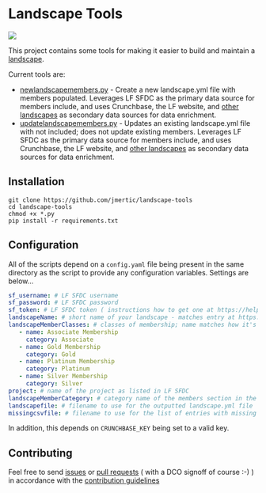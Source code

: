 # Landscape Tools

![](https://github.com/jmertic/landscape-tools/workflows/CI/badge.svg)

This project contains some tools for making it easier to build and maintain a [landscape](https://github.com/cncf/landscapeapp).

Current tools are:

- [newlandscapemembers.py](newlandscapemembers.py) - Create a new landscape.yml file with members populated. Leverages LF SFDC as the primary data source for members include, and uses Crunchbase, the LF website, and [other landscapes](https://github.com/cncf/landscapeapp/blob/master/landscapes.yml) as secondary data sources for data enrichment.
- [updatelandscapemembers.py](updatelandscapemembers.py) - Updates an existing landscape.yml file with not included; does not update existing members. Leverages LF SFDC as the primary data source for members include, and uses Crunchbase, the LF website, and [other landscapes](https://github.com/cncf/landscapeapp/blob/master/landscapes.yml) as secondary data sources for data enrichment.

## Installation

```
git clone https://github.com/jmertic/landscape-tools
cd landscape-tools
chmod +x *.py
pip install -r requirements.txt
```

## Configuration

All of the scripts depend on a `config.yaml` file being present in the same directory as the script to provide any configuration variables. Settings are below...

```yaml
sf_username: # LF SFDC username
sf_password: # LF SFDC password
sf_token: # LF SFDC token ( instructions how to get one at https://help.salesforce.com/articleView?id=user_security_token.htm&type=5 )
landscapeName: # short name of your landscape - matches entry at https://github.com/cncf/landscapeapp/blob/master/landscapes.yml
landscapeMemberClasses: # classes of membership; name matches how it's listed in LF SFDC, and category how it will be listed in the landscape. Example below...
   - name: Associate Membership
     category: Associate
   - name: Gold Membership
     category: Gold
   - name: Platinum Membership
     category: Platinum
   - name: Silver Membership
     category: Silver
project: # name of the project as listed in LF SFDC
landscapeMemberCategory: # category name of the members section in the landscape.yml file
landscapefile: # filename to use for the outputted landscape.yml file
missingcsvfile: # filename to use for the list of entries with missing parts ( such as a logo, website, or crunchbase entry )
```

In addition, this depends on `CRUNCHBASE_KEY` being set to a valid key.

## Contributing

Feel free to send [issues](/issues) or [pull requests](/pulls) ( with a DCO signoff of course :-) ) in accordance with the [contribution guidelines](CONTRIBUTING.md)
